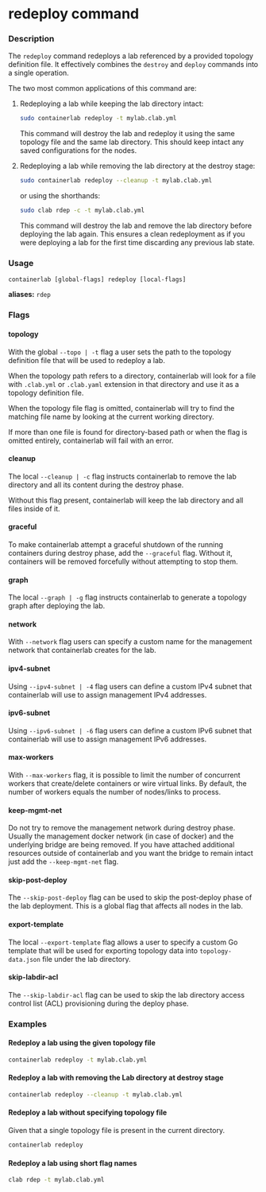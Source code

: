 # redeploy command

### Description

The `redeploy` command redeploys a lab referenced by a provided topology definition file. It effectively combines the `destroy` and `deploy` commands into a single operation.

The two most common applications of this command are:

1. Redeploying a lab while keeping the lab directory intact:

    ```bash
    sudo containerlab redeploy -t mylab.clab.yml
    ```

    This command will destroy the lab and redeploy it using the same topology file and the same lab directory. This should keep intact any saved configurations for the nodes.

2. Redeploying a lab while removing the lab directory at the destroy stage:

    ```bash
    sudo containerlab redeploy --cleanup -t mylab.clab.yml
    ```

    or using the shorthands:

    ```bash
    sudo clab rdep -c -t mylab.clab.yml
    ```

    This command will destroy the lab and remove the lab directory before deploying the lab again. This ensures a clean redeployment as if you were deploying a lab for the first time discarding any previous lab state.

### Usage

`containerlab [global-flags] redeploy [local-flags]`

**aliases:** `rdep`

### Flags

#### topology

With the global `--topo | -t` flag a user sets the path to the topology definition file that will be used to redeploy a lab.

When the topology path refers to a directory, containerlab will look for a file with `.clab.yml` or `.clab.yaml` extension in that directory and use it as a topology definition file.

When the topology file flag is omitted, containerlab will try to find the matching file name by looking at the current working directory.

If more than one file is found for directory-based path or when the flag is omitted entirely, containerlab will fail with an error.

#### cleanup

The local `--cleanup | -c` flag instructs containerlab to remove the lab directory and all its content during the destroy phase.

Without this flag present, containerlab will keep the lab directory and all files inside of it.

#### graceful

To make containerlab attempt a graceful shutdown of the running containers during destroy phase, add the `--graceful` flag. Without it, containers will be removed forcefully without attempting to stop them.

#### graph

The local `--graph | -g` flag instructs containerlab to generate a topology graph after deploying the lab.

#### network

With `--network` flag users can specify a custom name for the management network that containerlab creates for the lab.

#### ipv4-subnet

Using `--ipv4-subnet | -4` flag users can define a custom IPv4 subnet that containerlab will use to assign management IPv4 addresses.

#### ipv6-subnet

Using `--ipv6-subnet | -6` flag users can define a custom IPv6 subnet that containerlab will use to assign management IPv6 addresses.

#### max-workers

With `--max-workers` flag, it is possible to limit the number of concurrent workers that create/delete containers or wire virtual links. By default, the number of workers equals the number of nodes/links to process.

#### keep-mgmt-net

Do not try to remove the management network during destroy phase. Usually the management docker network (in case of docker) and the underlying bridge are being removed. If you have attached additional resources outside of containerlab and you want the bridge to remain intact just add the `--keep-mgmt-net` flag.

#### skip-post-deploy

The `--skip-post-deploy` flag can be used to skip the post-deploy phase of the lab deployment. This is a global flag that affects all nodes in the lab.

#### export-template

The local `--export-template` flag allows a user to specify a custom Go template that will be used for exporting topology data into `topology-data.json` file under the lab directory.

#### skip-labdir-acl

The `--skip-labdir-acl` flag can be used to skip the lab directory access control list (ACL) provisioning during the deploy phase.

### Examples

#### Redeploy a lab using the given topology file

```bash
containerlab redeploy -t mylab.clab.yml
```

#### Redeploy a lab with removing the Lab directory at destroy stage

```bash
containerlab redeploy --cleanup -t mylab.clab.yml
```

#### Redeploy a lab without specifying topology file

Given that a single topology file is present in the current directory.

```bash
containerlab redeploy
```

#### Redeploy a lab using short flag names

```bash
clab rdep -t mylab.clab.yml
```
